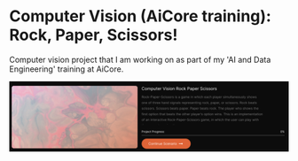 # Computer Vision (AiCore training): Rock, Paper, Scissors!

Computer vision project that I am working on as part of my 'AI and Data Engineering' training at AiCore.

![This is an image taken from the AiCore portal](images/portal_png.png)